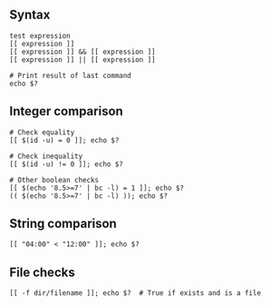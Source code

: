 ---
---

## Syntax

```shell
test expression
[[ expression ]]
[[ expression ]] && [[ expression ]]
[[ expression ]] || [[ expression ]]

# Print result of last command
echo $?
```

## Integer comparison

```shell
# Check equality
[[ $(id -u) = 0 ]]; echo $?

# Check inequality
[[ $(id -u) != 0 ]]; echo $?

# Other boolean checks
[[ $(echo '8.5>=7' | bc -l) = 1 ]]; echo $?
(( $(echo '8.5>=7' | bc -l) )); echo $?
```

## String comparison

```shell
[[ "04:00" < "12:00" ]]; echo $?
```

## File checks

```shell
[[ -f dir/filename ]]; echo $?  # True if exists and is a file
```
